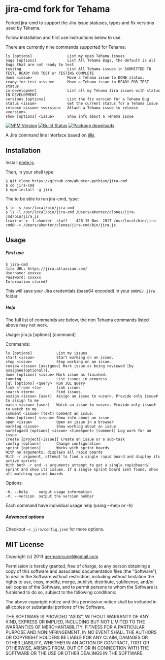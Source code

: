 jira-cmd fork for Tehama
=========================

Forked jira-cmd to support the Jira issue statuses, types and fix versions used by Tehama.

Follow installation and first use instructions below to use. 

There are currently nine commands supported for Tehama:

    ls [options]                List my open Tehama issues
    bugs [options]              List All Tehama Bugs, the default is all Bugs that are not ready to test
    testing                     List All Tehama issues in SUBMITTED TO TEST, READY FOR TEST or TESTING COMPLETE
    done <issue>                Move a Tehama issue to DONE status.
    ready-for-test <issue>      Move a Tehama issue to READY FOR TEST status.
    in-development              List all my Tehama Jira issues with status IN DEVELOPMENT.
    versions [options]          List the fix version for a Tehama Bug
    status <issue>              Get the current status for a Tehama issue
    release <issue> <version>   Attach a Tehama issue to release <version>.
    show [options] <issue>      Show info about a Tehama issue


[![NPM Version](https://badge.fury.io/js/jira-cmd.svg)](https://npmjs.org/package/jira-cmd)
[![Build Status](https://api.travis-ci.org/germanrcuriel/jira-cmd.svg?branch=master)](https://travis-ci.org/germanrcuriel/jira-cmd)
[![Package downloads](http://img.shields.io/npm/dm/jira-cmd.svg)](https://npmjs.org/package/jira-cmd)


A Jira command line interface based on [jilla](https://github.com/godmodelabs/jilla).

## Installation

Install [node.js](http://nodejs.org/).

Then, in your shell type:

    $ git clone https://github.com/ahunter-pythian/jira-cmd
    $ cd jira-cmd
    $ npm install -g jira

The to be able to run jira-cmd, type:

    $ ln -s /usr/local/bin/jira-cmd
    $ ls -l /usr/local/bin/jira-cmd /Users/ahunter/clones/jira-cmd/bin/jira.js
    lrwxr-xr-x  1 ahunter  staff    42B 15 Nov  2017 /usr/local/bin/jira-cmd@ -> /Users/ahunter/clones/jira-cmd/bin/jira.js


## Usage

##### First use

    $ jira-cmd
    Jira URL: https://jira.atlassian.com/
    Username: xxxxxx
    Password: xxxxxx
    Information stored!

This will save your Jira credentials (base64 encoded) in your `$HOME/.jira` folder.

##### Help

  The full list of commands are below, the non Tehama commands listed above may not work.

  Usage: jira.js [options] [command]

  Commands:

    ls [options]           List my issues
    start <issue>          Start working on an issue.
    stop <issue>           Stop working on an issue.
    review <issue> [assignee] Mark issue as being reviewed [by assignee(optional)].
    done [options] <issue> Mark issue as finished.
    running                List issues in progress.
    jql [options] <query>  Run JQL query
    link <from> <to>       link issues
    search <term>          Find issues.
    assign <issue> [user]  Assign an issue to <user>. Provide only issue# to assign to me
    watch <issue> [user]   Watch an issue to <user>. Provide only issue# to watch to me
    comment <issue> [text] Comment an issue.
    show [options] <issue> Show info about an issue
    open <issue>           Open an issue in a browser
    worklog <issue>        Show worklog about an issue
    worklogadd [options] <issue> <timeSpent> [comment] Log work for an issue
    create [project[-issue]] Create an issue or a sub-task
    config [options]       Change configuration
    sprint [options]       Works with sprint boards
    With no arguments, displays all rapid boards
    With -r argument, attempt to find a single rapid board and display its active sprints
    With both -r and -s arguments attempt to get a single rapidboard/ sprint and show its issues. If a single sprint board isnt found, show all matching sprint boards

  Options:

    -h, --help     output usage information
    -V, --version  output the version number


Each command have individual usage help (using --help or -h)

##### Advanced options
Checkout ```~/.jira/config.json``` for more options.

## MIT License

Copyright (c) 2013 <germanrcuriel@gmail.com>

Permission is hereby granted, free of charge, to any person obtaining a copy of this software and associated documentation files (the "Software"), to deal in the Software without restriction, including without limitation the rights to use, copy, modify, merge, publish, distribute, sublicense, and/or sell copies of the Software, and to permit persons to whom the Software is furnished to do so, subject to the following conditions:

The above copyright notice and this permission notice shall be included in all copies or substantial portions of the Software.

THE SOFTWARE IS PROVIDED "AS IS", WITHOUT WARRANTY OF ANY KIND, EXPRESS OR IMPLIED, INCLUDING BUT NOT LIMITED TO THE WARRANTIES OF MERCHANTABILITY, FITNESS FOR A PARTICULAR PURPOSE AND NONINFRINGEMENT. IN NO EVENT SHALL THE AUTHORS OR COPYRIGHT HOLDERS BE LIABLE FOR ANY CLAIM, DAMAGES OR OTHER LIABILITY, WHETHER IN AN ACTION OF CONTRACT, TORT OR OTHERWISE, ARISING FROM, OUT OF OR IN CONNECTION WITH THE SOFTWARE OR THE USE OR OTHER DEALINGS IN THE SOFTWARE.


